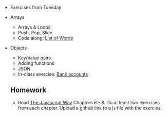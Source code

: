 * Exercises from Tuesday
* Arrays
    * Arrays & Loops
    * Push, Pop, Slice
    * Code along: [List of Words](https://github.com/thejsway/thejsway/blob/master/manuscript/chapter07.md#list-of-words)
* Objects
    * Key/Value pairs
    * Adding functions
    * JSON
    * In-class exercise: [Bank accounts](https://github.com/thejsway/thejsway/blob/master/manuscript/chapter06.md#modeling-a-bank-account)

  ## Homework
  * Read [The Javascript Way](https://github.com/thejsway/thejsway) Chapters 6 - 8. Do at least two exercises from each chapter. Upload a github link to a js file with the exercies. 